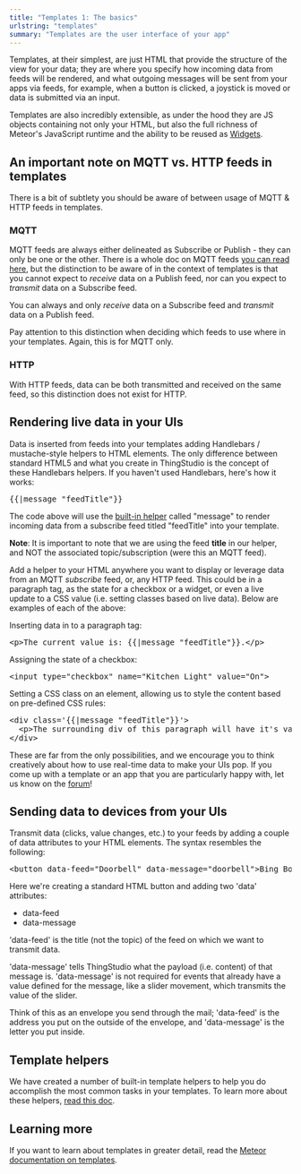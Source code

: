 ```yaml
---
title: "Templates 1: The basics"
urlstring: "templates"
summary: "Templates are the user interface of your app"
---
```


Templates, at their simplest, are just HTML that provide the structure of the view for your data; they are where you specify how incoming data from feeds will be rendered, and what outgoing messages will be sent from your apps via feeds, for example, when a button is clicked, a joystick is moved or data is submitted via an input.

Templates are also incredibly extensible, as under the hood they are JS objects containing not only your HTML, but also the full richness of Meteor's JavaScript runtime and the ability to be reused as [Widgets](/docs/widgets).

## An important note on MQTT vs. HTTP feeds in templates
There is a bit of subtlety you should be aware of between usage of MQTT & HTTP feeds in templates.

### MQTT
MQTT feeds are always either delineated as Subscribe or Publish - they can only be one or the other. There is a whole doc on MQTT feeds [you can read here](/docs/mqtt-connections-and-feeds), but the distinction to be aware of in the context of templates is that you cannot expect to _receive_ data on a Publish feed, nor can you expect to _transmit_ data on a Subscribe feed.

You can always and only _receive_ data on a Subscribe feed and _transmit_ data on a Publish feed.

Pay attention to this distinction when deciding which feeds to use where in your templates. Again, this is for MQTT only.

### HTTP
With HTTP feeds, data can be both transmitted and received on the same feed, so this distinction does not exist for HTTP.

## Rendering live data in your UIs
Data is inserted from feeds into your templates adding Handlebars / mustache-style helpers to HTML elements. The only difference between standard HTML5 and what you create in ThingStudio is the concept of these Handlebars helpers. If you haven't used Handlebars, here's how it works:

<pre>
{{|message "feedTitle"}}
</pre>

The code above will use the [built-in helper](/docs/template-helpers-reference) called "message" to render incoming data from a subscribe feed titled "feedTitle" into your template.

**Note**: It is important to note that we are using the feed **title** in our helper, and NOT the associated topic/subscription (were this an MQTT feed).

Add a helper to your HTML anywhere you want to display or leverage data from an MQTT _subscribe_ feed, or, any HTTP feed. This could be in a paragraph tag, as the state for a checkbox or a widget, or even a live update to a CSS value (i.e. setting classes based on live data). Below are examples of each of the above:

Inserting data in to a paragraph tag:
<pre>
&lt;p&gt;The current value is: {{|message "feedTitle"}}.&lt;/p&gt;
</pre>

Assigning the state of a checkbox:
<pre>
&lt;input type="checkbox" name="Kitchen Light" value="On"&gt;
</pre>

Setting a CSS class on an element, allowing us to style the content based on pre-defined CSS rules:
<pre>
&lt;div class='{{|message "feedTitle"}}'&gt;
  &lt;p&gt;The surrounding div of this paragraph will have it's value set by a helper.&lt;/p&gt;
&lt;/div&gt;
</pre>

These are far from the only possibilities, and we encourage you to think creatively about how to use real-time data to make your UIs pop. If you come up with a template or an app that you are particularly happy with, let us know on the [forum](http://forum.thingstud.io/)!

## Sending data to devices from your UIs
Transmit data (clicks, value changes, etc.) to your feeds by adding a couple of data attributes to your HTML elements. The syntax resembles the following:

<pre>
&lt;button data-feed="Doorbell" data-message="doorbell"&gt;Bing Bong&lt;/button&gt;
</pre>

Here we're creating a standard HTML button and adding two 'data' attributes:

* data-feed
* data-message

'data-feed' is the title (not the topic) of the feed on which we want to transmit data.

'data-message' tells ThingStudio what the payload (i.e. content) of that message is. 'data-message' is not required for events that already have a value defined for the message, like a slider movement, which transmits the value of the slider.

Think of this as an envelope you send through the mail; 'data-feed' is the address you put on the outside of the envelope, and 'data-message' is the letter you put inside.

## Template helpers
We have created a number of built-in template helpers to help you do accomplish the most common tasks in your templates. To learn more about these helpers, [read this doc](/docs/template-helpers-reference).

## Learning more
If you want to learn about templates in greater detail, read the [Meteor documentation on templates](http://docs.meteor.com/#/basic/defining-templates).
